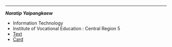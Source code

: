 ---
**_Naratip Yaipangkaew_**
+ Information Technology
+ Institute of Vocational Education :  Central Region 5
+ [Text](HelloWorld)
+ [Card](Card)
